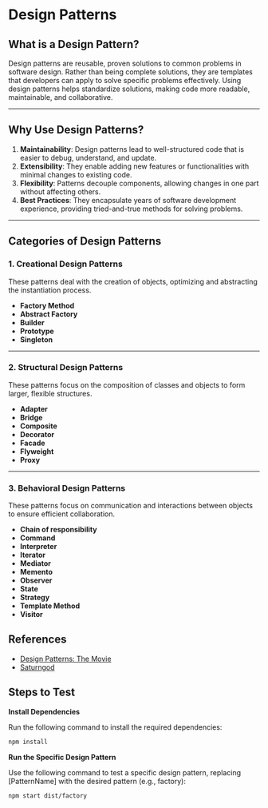 # Design Patterns

## What is a Design Pattern?  
Design patterns are reusable, proven solutions to common problems in software design. Rather than being complete solutions, they are templates that developers can apply to solve specific problems effectively. Using design patterns helps standardize solutions, making code more readable, maintainable, and collaborative.

---

## Why Use Design Patterns?  
1. **Maintainability**: Design patterns lead to well-structured code that is easier to debug, understand, and update.  
2. **Extensibility**: They enable adding new features or functionalities with minimal changes to existing code.  
3. **Flexibility**: Patterns decouple components, allowing changes in one part without affecting others.  
4. **Best Practices**: They encapsulate years of software development experience, providing tried-and-true methods for solving problems.

---

## Categories of Design Patterns

### 1. Creational Design Patterns  
These patterns deal with the creation of objects, optimizing and abstracting the instantiation process.  

- **Factory Method**
- **Abstract Factory**
- **Builder**
- **Prototype**
- **Singleton**

---

### 2. Structural Design Patterns  
These patterns focus on the composition of classes and objects to form larger, flexible structures.  

- **Adapter**
- **Bridge**
- **Composite**
- **Decorator**
- **Facade**
- **Flyweight**
- **Proxy** 

---

### 3. Behavioral Design Patterns  
These patterns focus on communication and interactions between objects to ensure efficient collaboration.  

- **Chain of responsibility**
- **Command**
- **Interpreter**
- **Iterator**
- **Mediator**
- **Memento**
- **Observer**
- **State**
- **Strategy**
- **Template Method**
- **Visitor**

## References
- [Design Patterns: The Movie](https://youtu.be/2-4k5FhPlmg?si=sluhdegnoCSyKTTI)
- [Saturngod](https://designpatterns.saturngod.net/)

## Steps to Test

**Install Dependencies**  

Run the following command to install the required 
dependencies:  

```bash
npm install
```
**Run the Specific Design Pattern**

Use the following command to test a specific design pattern, replacing [PatternName] with the desired pattern (e.g., factory):

```bash
npm start dist/factory
```